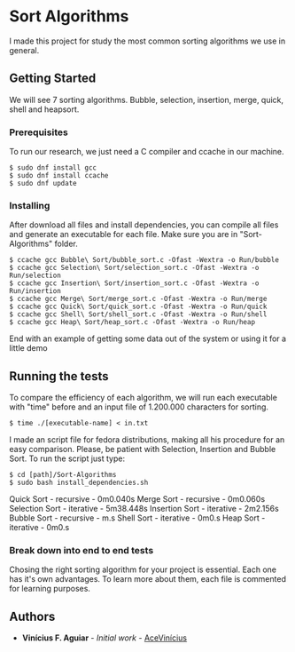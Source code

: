 # Sort Algorithms

I made this project for study the most common sorting algorithms we use in general.

## Getting Started

We will see 7 sorting algorithms. Bubble, selection, insertion, merge, quick, shell and heapsort.

### Prerequisites

To run our research, we just need a C compiler and ccache in our machine.

```
$ sudo dnf install gcc
$ sudo dnf install ccache
$ sudo dnf update
```

### Installing

After download all files and install dependencies, you can compile all files and generate an executable for each file. Make sure you are in "Sort-Algorithms" folder.


```
$ ccache gcc Bubble\ Sort/bubble_sort.c -Ofast -Wextra -o Run/bubble
$ ccache gcc Selection\ Sort/selection_sort.c -Ofast -Wextra -o Run/selection
$ ccache gcc Insertion\ Sort/insertion_sort.c -Ofast -Wextra -o Run/insertion 
$ ccache gcc Merge\ Sort/merge_sort.c -Ofast -Wextra -o Run/merge
$ ccache gcc Quick\ Sort/quick_sort.c -Ofast -Wextra -o Run/quick
$ ccache gcc Shell\ Sort/shell_sort.c -Ofast -Wextra -o Run/shell
$ ccache gcc Heap\ Sort/heap_sort.c -Ofast -Wextra -o Run/heap
```

End with an example of getting some data out of the system or using it for a little demo

## Running the tests

To compare the efficiency of each algorithm, we will run each executable with "time" before and an input file of 1.200.000 characters for sorting.

```
$ time ./[executable-name] < in.txt
```

I made an script file for fedora distributions, making all his procedure for an easy comparison. Please, be patient with Selection, Insertion and Bubble Sort. To run the script just type:

```
$ cd [path]/Sort-Algorithms
$ sudo bash install_dependencies.sh
```

Quick Sort     - recursive - 0m0.040s
Merge Sort     - recursive - 0m0.060s
Selection Sort - iterative - 5m38.448s
Insertion Sort - iterative - 2m2.156s
Bubble Sort    - recursive - m.s
Shell Sort     - iterative - 0m0.s
Heap Sort      - iterative - 0m0.s

### Break down into end to end tests

Chosing the right sorting algorithm for your project is essential. Each one has it's own advantages. To learn more about them, each file is commented for learning purposes.

## Authors

* **Vinícius F. Aguiar** - *Initial work* - [AceVinícius](https://github.com/AceVinicius)
